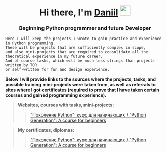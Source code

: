 <h1 align="center">Hi there, I'm <a href="https://github.com/monkeyfli1p" target="_blank">Daniil</a> 
<img src="https://github.com/blackcater/blackcater/raw/main/images/Hi.gif" height="32"/></h1>
<h3 align="center">Beginning Python programmer and future Developer</h3>

```
Here I will keep the projects I wrote to gain practice and experience in Python programming. 
These will be projects that are sufficiently complex in scope, 
and also mini-projects that are required to consolidate all the theoretical experience in my future career. 
And of course tasks, which will be much less strings than projects written by TOR 
or self-written for fun and design experience.
```
__Below I will provide links to the sources where the projects, tasks, 
and possible training mini-projects were taken from, as well as referrals 
to sites where I got certificates 
(required to prove that I have taken certain courses and gained programming experience).__

> **Websites, courses with tasks, mini-projects:**
>> ["Поколение Python": курс для начинающих / "Python Generation": A course for beginners](https://stepik.org/course/58852/info)

> **My certificates, diplomas:**
>> ["Поколение Python": курс для начинающих / "Python Generation": A course for beginners](https://stepik.org/cert/1691205)
